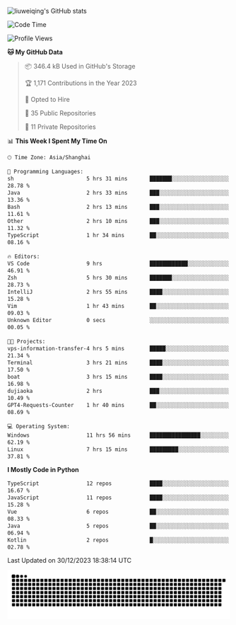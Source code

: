 ![liuweiqing's GitHub stats](https://github-readme-stats.vercel.app/api?username=14790897&show_icons=true&locale=cn&include_all_commits=true&count_private=true)

<!--START_SECTION:waka-->
![Code Time](http://img.shields.io/badge/Code%20Time-587%20hrs%2027%20mins-blue)

![Profile Views](http://img.shields.io/badge/Profile%20Views-29-blue)

**🐱 My GitHub Data** 

> 📦 346.4 kB Used in GitHub's Storage 
 > 
> 🏆 1,171 Contributions in the Year 2023
 > 
> 💼 Opted to Hire
 > 
> 📜 35 Public Repositories 
 > 
> 🔑 11 Private Repositories 
 > 
📊 **This Week I Spent My Time On** 

```text
🕑︎ Time Zone: Asia/Shanghai

💬 Programming Languages: 
sh                       5 hrs 31 mins       ███████░░░░░░░░░░░░░░░░░░   28.78 % 
Java                     2 hrs 33 mins       ███░░░░░░░░░░░░░░░░░░░░░░   13.36 % 
Bash                     2 hrs 13 mins       ███░░░░░░░░░░░░░░░░░░░░░░   11.61 % 
Other                    2 hrs 10 mins       ███░░░░░░░░░░░░░░░░░░░░░░   11.32 % 
TypeScript               1 hr 34 mins        ██░░░░░░░░░░░░░░░░░░░░░░░   08.16 % 

🔥 Editors: 
VS Code                  9 hrs               ████████████░░░░░░░░░░░░░   46.91 % 
Zsh                      5 hrs 30 mins       ███████░░░░░░░░░░░░░░░░░░   28.73 % 
IntelliJ                 2 hrs 55 mins       ████░░░░░░░░░░░░░░░░░░░░░   15.28 % 
Vim                      1 hr 43 mins        ██░░░░░░░░░░░░░░░░░░░░░░░   09.03 % 
Unknown Editor           0 secs              ░░░░░░░░░░░░░░░░░░░░░░░░░   00.05 % 

🐱‍💻 Projects: 
vps-information-transfer-4 hrs 5 mins        █████░░░░░░░░░░░░░░░░░░░░   21.34 % 
Terminal                 3 hrs 21 mins       ████░░░░░░░░░░░░░░░░░░░░░   17.50 % 
boat                     3 hrs 15 mins       ████░░░░░░░░░░░░░░░░░░░░░   16.98 % 
dujiaoka                 2 hrs               ███░░░░░░░░░░░░░░░░░░░░░░   10.49 % 
GPT4-Requests-Counter    1 hr 40 mins        ██░░░░░░░░░░░░░░░░░░░░░░░   08.69 % 

💻 Operating System: 
Windows                  11 hrs 56 mins      ████████████████░░░░░░░░░   62.19 % 
Linux                    7 hrs 15 mins       █████████░░░░░░░░░░░░░░░░   37.81 % 
```

**I Mostly Code in Python** 

```text
TypeScript               12 repos            ████░░░░░░░░░░░░░░░░░░░░░   16.67 % 
JavaScript               11 repos            ████░░░░░░░░░░░░░░░░░░░░░   15.28 % 
Vue                      6 repos             ██░░░░░░░░░░░░░░░░░░░░░░░   08.33 % 
Java                     5 repos             ██░░░░░░░░░░░░░░░░░░░░░░░   06.94 % 
Kotlin                   2 repos             █░░░░░░░░░░░░░░░░░░░░░░░░   02.78 % 
```




 Last Updated on 30/12/2023 18:38:14 UTC
<!--END_SECTION:waka-->

<picture>
  <source media="(prefers-color-scheme: dark)" srcset="https://raw.githubusercontent.com/14790897/14790897/output/github-contribution-grid-snake-dark.svg" />
  <source media="(prefers-color-scheme: light)" srcset="https://raw.githubusercontent.com/14790897/14790897/output/github-contribution-grid-snake.svg" />
  <img alt="github-snake" src="https://raw.githubusercontent.com/14790897/14790897/output/github-contribution-grid-snake.svg" />
</picture>
